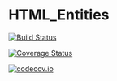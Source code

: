 # HTML_Entities

[![Build Status](https://travis-ci.org/ScottPJones/HTML_Entities.jl.svg?branch=master)](https://travis-ci.org/ScottPJones/HTML_Entities.jl)

[![Coverage Status](https://coveralls.io/repos/ScottPJones/HTML_Entities.jl/badge.svg?branch=master&service=github)](https://coveralls.io/github/ScottPJones/HTML_Entities.jl?branch=master)

[![codecov.io](http://codecov.io/github/ScottPJones/HTML_Entities.jl/coverage.svg?branch=master)](http://codecov.io/github/ScottPJones/HTML_Entities.jl?branch=master)
